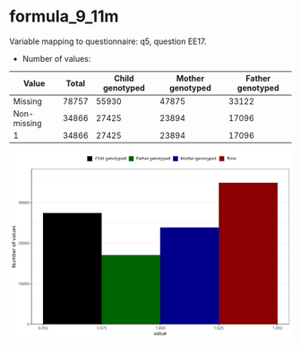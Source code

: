 # formula_9_11m
Variable mapping to questionnaire: q5, question EE17.
- Number of values:

| Value | Total | Child genotyped | Mother genotyped | Father genotyped |
| ----- | ----- | --------------- | ---------------- | ---------------- |
| Missing | 78757 | 55930 | 47875 | 33122 |
| Non-missing | 34866 | 27425 | 23894 | 17096 |
| 1 | 34866 | 27425 | 23894 | 17096 |



![](formula_9_11m_n.png)



